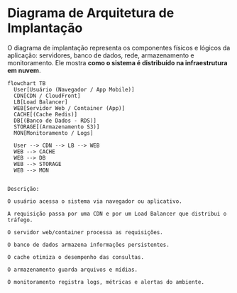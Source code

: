 # Diagrama de Arquitetura de Implantação

O diagrama de implantação representa os componentes físicos e lógicos da aplicação: servidores, banco de dados, rede, armazenamento e monitoramento. Ele mostra **como o sistema é distribuído na infraestrutura em nuvem**.

```mermaid
flowchart TB
  User[Usuário (Navegador / App Mobile)]
  CDN[CDN / CloudFront]
  LB[Load Balancer]
  WEB[Servidor Web / Container (App)]
  CACHE[(Cache Redis)]
  DB[(Banco de Dados - RDS)]
  STORAGE[(Armazenamento S3)]
  MON[Monitoramento / Logs]

  User --> CDN --> LB --> WEB
  WEB --> CACHE
  WEB --> DB
  WEB --> STORAGE
  WEB --> MON


Descrição:

O usuário acessa o sistema via navegador ou aplicativo.

A requisição passa por uma CDN e por um Load Balancer que distribui o tráfego.

O servidor web/container processa as requisições.

O banco de dados armazena informações persistentes.

O cache otimiza o desempenho das consultas.

O armazenamento guarda arquivos e mídias.

O monitoramento registra logs, métricas e alertas do ambiente.